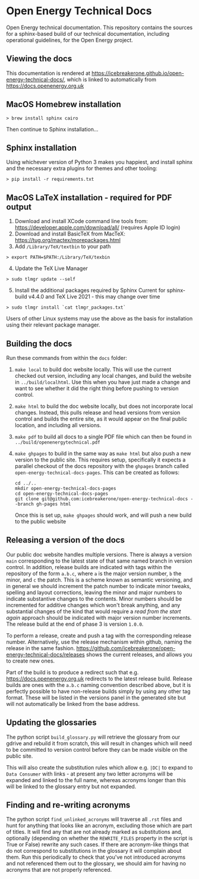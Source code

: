# Open Energy Technical Docs
Open Energy technical documentation. This repository contains the sources for a sphinx-based build of our
technical documentation, including operational guidelines, for the Open Energy project.

## Viewing the docs

This documentation is rendered at https://icebreakerone.github.io/open-energy-technical-docs/, which is
linked to automatically from https://docs.openenergy.org.uk 

## MacOS Homebrew installation
```
> brew install sphinx cairo
```
Then continue to Sphinx installation...

## Sphinx installation

Using whichever version of Python 3 makes you happiest, and install sphinx and the necessary extra plugins for
themes and other tooling:

```
> pip install -r requirements.txt
```

## MacOS LaTeX installation - required for PDF output
1. Download and install XCode command line tools from: https://developer.apple.com/download/all/ (requires Apple ID login)
2. Download and install BasicTeX from MacTeX: https://tug.org/mactex/morepackages.html
3. Add `/Library/TeX/textbin` to your path
```
> export PATH=$PATH:/Library/TeX/texbin
```
4. Update the TeX Live Manager
```
> sudo tlmgr update --self
```
5. Install the additional packages required by Sphinx
Current for sphinx-build v4.4.0 and TeX Live 2021 - this may change over time
```
> sudo tlmgr install `cat tlmgr_packages.txt`
```

Users of other Linux systems may use the above as the basis for installation using their relevant package manager.

## Building the docs

Run these commands from within the `docs` folder:

1. `make local` to build doc website locally. This will use the current checked out version, including
   any local changes, and build the website in `../build/localhtml`. Use this when you have just made a change
   and want to see whether it did the right thing before pushing to version control.
2. `make html` to build the doc website locally, but does not incorporate local changes. Instead, this pulls
   release and head versions from version control and builds the entire site, as it would appear on the final
   public location, and including all versions.
3. `make pdf` to build all docs to a single PDF file which can then be found in `../build/openenergytechnical.pdf`
4. `make ghpages` to build in the same way as `make html` but also push a new version to the public site. This
   requires setup, specifically it expects a parallel checkout of the docs repository with the `ghpages` branch
   called `open-energy-technical-docs-pages`. This can be created as follows:
   
   ```shell
   cd ../..
   mkdir open-energy-technical-docs-pages
   cd open-energy-technical-docs-pages
   git clone git@github.com:icebreakerone/open-energy-technical-docs --branch gh-pages html 
   ```
   
   Once this is set up, `make ghpages` should work, and will push a new build to the public website

## Releasing a version of the docs

Our public doc website handles multiple versions. There is always a version `main` corresponding to the latest
state of that same named branch in version control. In addition, release builds are indicated with tags within
the repository of the form `a.b.c`, where `a` is the major version number, `b` the minor, and `c` the patch. This
is a scheme known as semantic versioning, and in general we should increment the patch number to indicate minor
tweaks, spelling and layout corrections, leaving the minor and major numbers to indicate substantive changes
to the contents. Minor numbers should be incremented for additive changes which won't break anything, and any
substantial changes of the kind that would require a *read from the start again* approach should be indicated
with major version number increments. The release build at the end of phase 3 is version `1.0.0`.

To perform a release, create and push a tag with the corresponding release number. Alternatively, use the release
mechanism within github, naming the release in the same fashion. https://github.com/icebreakerone/open-energy-technical-docs/releases
shows the current releases, and allows you to create new ones.

Part of the build is to produce a redirect such that e.g. https://docs.openenergy.org.uk redirects to the latest
release build. Release builds are ones with the `a.b.c` naming convention described above, but it is perfectly
possible to have non-release builds simply by using any other tag format. These will be listed in the versions
panel in the generated site but will not automatically be linked from the base address.

## Updating the glossaries

The python script `build_glossary.py` will retrieve the glossary from our gdrive and rebuild it from scratch, this
will result in changes which will need to be committed to version control before they can be made visible on the
public site.

This will also create the substitution rules which allow e.g. `|DC|` to expand to `Data Consumer` with links -
at present any two letter acronyms will be expanded and linked to the full name, whereas acronyms longer than
this will be linked to the glossary entry but not expanded.

## Finding and re-writing acronyms

The python script `find_unlinked_acronyms` will traverse all `.rst` files and hunt for anything that looks like
an acronym, excluding those which are part of titles. It will find any that are not already marked as substitutions
and, optionally (depending on whether the `REWRITE_FILES` property in the script is True or False) rewrite any
such cases. If there are acronym-like things that do not correspond to substitutions in the glossary it will
complain about them. Run this periodically to check that you've not introduced acronyms and not referenced them
out to the glossary, we should aim for having no acronyms that are not properly referenced.